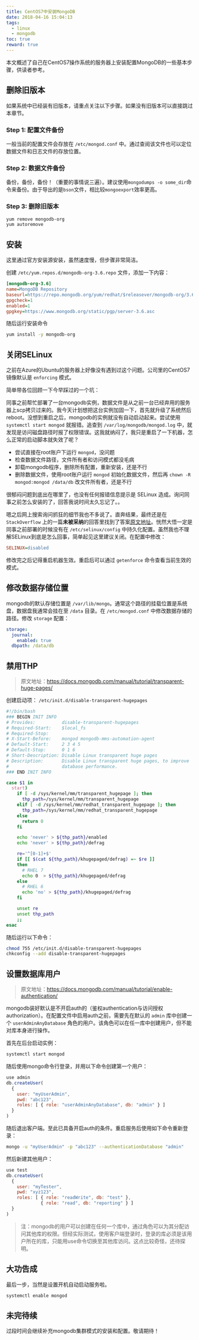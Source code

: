 ```yaml
---
title: CentOS7中安装MongoDB
date: 2018-04-16 15:04:13
tags:
  - linux
  - mongodb
toc: true
reward: true
---
```


本文概述了自己在CentOS7操作系统的服务器上安装配置MongoDB的一些基本步骤，供读者参考。

## 删除旧版本

如果系统中已经装有旧版本，请重点关注以下步骤。如果没有旧版本可以直接跳过本章节。

### Step 1: 配置文件备份

一般当前的配置文件会存放在 `/etc/mongod.conf` 中。通过查阅该文件也可以定位数据文件和日志文件的存放位置。

### Step 2: 数据文件备份

备份，备份，备份！（重要的事情说三遍）。建议使用`mongodumps -o some_dir`命令来备份。由于导出的是`bson`文件，相比较`mongoexport`效率更高。

### Step 3: 删除旧版本

```bash
yum remove mongodb-org
yum autoremove
```

## 安装

这里通过官方安装源安装，虽然速度慢，但步骤非常简洁。

创建 `/etc/yum.repos.d/mongodb-org-3.6.repo` 文件，添加一下内容：

```ini
[mongodb-org-3.6]
name=MongoDB Repository
baseurl=https://repo.mongodb.org/yum/redhat/$releasever/mongodb-org/3.6/x86_64/
gpgcheck=1
enabled=1
gpgkey=https://www.mongodb.org/static/pgp/server-3.6.asc
```

随后运行安装命令

```bash
yum install -y mongodb-org
```

<!-- more -->

## 关闭SELinux

之前在Azure的Ubuntu的服务器上好像没有遇到过这个问题。公司里的CentOS7镜像默认是 `enforcing` 模式。

简单带各位回顾一下今早踩过的一个坑：

同事之前帮忙部署了一台mongodb实例，数据文件是从之前一台已经弃用的服务器上scp拷贝过来的。我今天计划想把这台实例加固一下，首先就升级了系统然后reboot。没想到重启之后，mongodb的实例就没有自动启动起来。尝试使用 `systemctl start mongod` 就报错。追查到 `/var/log/mongodb/mongod.log` 中，就发现是访问磁盘路径时报了权限错误。这我就纳闷了，我只是重启了一下机器，怎么正常的启动脚本就失效了呢？

- 尝试直接在root账户下运行 `mongod`，没问题
- 检查数据文件路径，文件所有者和访问模式都没毛病
- 卸载mongodb程序，删除所有配置，重新安装，还是不行
- 删除数据文件，使用root账户运行 `mongod` 初始化数据文件，然后再 `chown -R mongod:mongod /data/db` 改文件所有者，还是不行

很郁闷问题到底出在哪里了，也没有任何报错信息提示是 SELinux 造成。询问同事之前怎么安装的了，回答我说时间太久忘记了。。

嗯之后网上搜索询问抓狂的细节我也不多说了。直奔结果，最终还是在 `StackOverflow` 上的一篇**未被采纳**的回答里找到了答案[原文地址](https://stackoverflow.com/questions/5973811/mongodb-data-directory-permissions)。恍然大悟一定是同事之前部署的时候没有在 `/etc/selinux/config` 中持久化配置。虽然我也不理解SELinux到底是怎么回事，简单起见这里建议关闭。在配置中修改：

```ini
SELINUX=disabled
```

修改完之后记得重启机器生效。重启后可以通过 `getenforce` 命令查看当前生效的模式。

## 修改数据存储位置

mongodb的默认存储位置是 `/var/lib/mongo`。通常这个路径的挂载位置是系统盘，数据盘我通常会挂在至 `/data` 目录。在 `/etc/mongod.conf` 中修改数据存储的路径。修改 `storage` 配置：

```yaml
storage:
  journal:
    enabled: true
  dbpath: /data/db
```

## 禁用THP

> 原文地址：https://docs.mongodb.com/manual/tutorial/transparent-huge-pages/

创建启动项： `/etc/init.d/disable-transparent-hugepages`

```bash
#!/bin/bash
### BEGIN INIT INFO
# Provides:          disable-transparent-hugepages
# Required-Start:    $local_fs
# Required-Stop:
# X-Start-Before:    mongod mongodb-mms-automation-agent
# Default-Start:     2 3 4 5
# Default-Stop:      0 1 6
# Short-Description: Disable Linux transparent huge pages
# Description:       Disable Linux transparent huge pages, to improve
#                    database performance.
### END INIT INFO

case $1 in
  start)
    if [ -d /sys/kernel/mm/transparent_hugepage ]; then
      thp_path=/sys/kernel/mm/transparent_hugepage
    elif [ -d /sys/kernel/mm/redhat_transparent_hugepage ]; then
      thp_path=/sys/kernel/mm/redhat_transparent_hugepage
    else
      return 0
    fi

    echo 'never' > ${thp_path}/enabled
    echo 'never' > ${thp_path}/defrag

    re='^[0-1]+$'
    if [[ $(cat ${thp_path}/khugepaged/defrag) =~ $re ]]
    then
      # RHEL 7
      echo 0  > ${thp_path}/khugepaged/defrag
    else
      # RHEL 6
      echo 'no' > ${thp_path}/khugepaged/defrag
    fi

    unset re
    unset thp_path
    ;;
esac
```

随后运行以下命令：

```bash
chmod 755 /etc/init.d/disable-transparent-hugepages
chkconfig --add disable-transparent-hugepages
```

## 设置数据库用户

> 原文地址：https://docs.mongodb.com/manual/tutorial/enable-authentication/

mongodb装好默认是不开启auth的（鉴权authentication与访问授权authorization）。在配置文件中启用auth之前，需要先在默认的 `admin` 库中创建一个 `userAdminAnyDatabase` 角色的用户。该角色可以在任一库中创建用户，但不能对库本身进行操作。

首先在后台启动实例：

```bash
systemctl start mongod
```

随后使用mongo命令行登录，并用以下命令创建第一个用户：

```javascript
use admin
db.createUser(
  {
    user: "myUserAdmin",
    pwd: "abc123",
    roles: [ { role: "userAdminAnyDatabase", db: "admin" } ]
  }
)
```
随后退出客户端。至此已具备开启auth的条件。重启服务后使用如下命令重新登录：

```bash
mongo -u "myUserAdmin" -p "abc123" --authenticationDatabase "admin"
```

然后新建其他用户：

```javascript
use test
db.createUser(
  {
    user: "myTester",
    pwd: "xyz123",
    roles: [ { role: "readWrite", db: "test" },
             { role: "read", db: "reporting" } ]
  }
)
```

> 注：mongodb的用户可以创建在任何一个库中，通过角色可以为其分配访问其他库的权限。但经实际测试，使用客户端登录时，登录的库必须是该用户所在的库，只能用use命令切换至其他库访问。这点比较奇怪，还待探明。

## 大功告成

最后一步，当然是设置开机自动启动服务啦。

```bash
systemctl enable mongod
```

## 未完待续

过段时间会继续补充mongodb集群模式的安装和配置。敬请期待！
